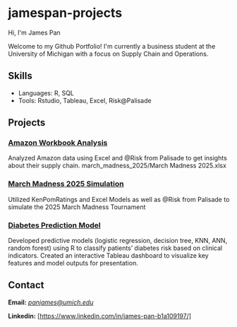 # jamespan-projects

Hi, I'm James Pan

Welcome to my Github Portfolio! I'm currently a business student at the University of Michigan with a focus on Supply Chain and Operations.

## Skills
- Languages: R, SQL
- Tools: Rstudio, Tableau, Excel, Risk@Palisade

## Projects

### [Amazon Workbook Analysis](amazon_distribution_analysis/Amazon_Workbook_Final.xlsx)
Analyzed Amazon data using Excel and @Risk from Palisade to get insights about their supply chain.
march_madness_2025/March Madness 2025.xlsx
### [March Madness 2025 Simulation](march_madness_2025/March%20Madness%202025.xlsx)
Utilized KenPomRatings and Excel Models as well as @Risk from Palisade to simulate the 2025 March Madness Tournament

### [Diabetes Prediction Model](diabetes_analysis/DiabetesAnalysis.Rmd)
Developed predictive models (logistic regression, decision tree, KNN, ANN, random forest) using R to classify patients’ diabetes risk based on clinical indicators.	
Created an interactive Tableau dashboard to visualize key features and model outputs for presentation.	
## Contact
**Email:** *panjames@umich.edu*

**Linkedin:** [https://www.linkedin.com/in/james-pan-b1a109197/]
